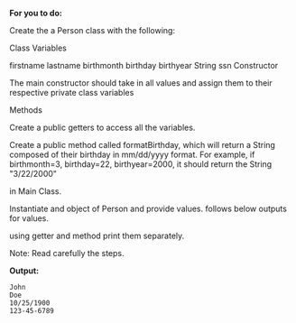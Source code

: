**For you to do:**

Create the a Person class with the following:

Class Variables

firstname
lastname
birthmonth
birthday
birthyear
String ssn
Constructor

The main constructor should take in all values and assign them to their respective private class variables

Methods

Create a public getters to access all the variables.

Create a public method called formatBirthday, which will return a String composed of their birthday in mm/dd/yyyy format.
For example, if birthmonth=3, birthday=22, birthyear=2000, it should return the String "3/22/2000"

in Main Class.

Instantiate and object of Person and provide values. follows below outputs for values.

using getter and method print them separately.

Note: Read carefully the steps.

**Output:**

```
John
Doe
10/25/1900
123-45-6789
```